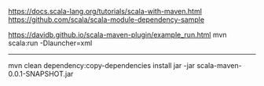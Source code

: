 https://docs.scala-lang.org/tutorials/scala-with-maven.html
https://github.com/scala/scala-module-dependency-sample

https://davidb.github.io/scala-maven-plugin/example_run.html
mvn scala:run -Dlauncher=xml

--------
mvn clean dependency:copy-dependencies install
jar -jar  scala-maven-0.0.1-SNAPSHOT.jar

